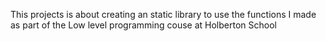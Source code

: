 This projects is about creating an static library to use the functions I made as part of the Low level programming couse at Holberton School